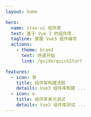 ```yaml
---
layout: home

hero:
  name: stao-ui 组件库
  text: 基于 Vue 3 的组件库.
  tagline: 掌握 Vue3 组件编写
  actions:
    - theme: brand
      text: 快速开始
      link: /guide/quickStart

features:
  - icon: 🛠️
    title: 组件库构建流程
    details: Vue3 组件库构建 ...
  - icon: ⚙️
    title: 组件库单元测试
    details: Vue3 组件库测试 ...
---
```

